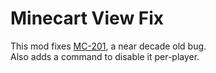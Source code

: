 # Minecart View Fix
This mod fixes [MC-201](https://bugs.mojang.com/browse/MC-201), a near decade old bug.\
Also adds a command to disable it per-player.
